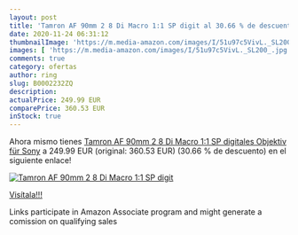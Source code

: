 ```yaml
---
layout: post
title: 'Tamron AF 90mm 2 8 Di Macro 1:1 SP digit al 30.66 % de descuento'
date: 2020-11-24 06:31:12
thumbnailImage: 'https://m.media-amazon.com/images/I/51u97c5VivL._SL200_.jpg'
images: [ 'https://m.media-amazon.com/images/I/51u97c5VivL._SL200_.jpg' ]
comments: true
category: ofertas
author: ring
slug: B0002232ZQ
description:
actualPrice: 249.99 EUR
comparePrice: 360.53 EUR
inStock: true
---
```


Ahora mismo tienes [Tamron AF 90mm 2 8 Di Macro 1:1 SP digitales Objektiv für Sony](https://www.amazon.de/dp/B0002232ZQ/?tag=tolees0ca-21) a 249.99 EUR (original: 360.53 EUR) (30.66 %  de descuento) en el siguiente enlace!

[![Tamron AF 90mm 2 8 Di Macro 1:1 SP digit](https://m.media-amazon.com/images/I/51u97c5VivL._SL200_.jpg)](https://www.amazon.de/dp/B0002232ZQ/?tag=tolees0ca-21)

[Visítala!!!](https://www.amazon.de/dp/B0002232ZQ/?tag=tolees0ca-21)

Links participate in Amazon Associate program and might generate a comission on qualifying sales
